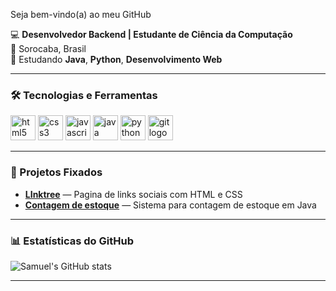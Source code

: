 Seja bem-vindo(a) ao meu GitHub 

💻 **Desenvolvedor Backend | Estudante de Ciência da Computação**  
📍 Sorocaba, Brasil  
🚀 Estudando **Java**, **Python**, **Desenvolvimento Web**    

---

### 🛠️ Tecnologias e Ferramentas
<p align="left">
  <img src="https://cdn.jsdelivr.net/gh/devicons/devicon/icons/html5/html5-original.svg" height="40" alt="html5 logo"/>
  <img src="https://cdn.jsdelivr.net/gh/devicons/devicon/icons/css3/css3-original.svg" height="40" alt="css3 logo"/>
  <img src="https://cdn.jsdelivr.net/gh/devicons/devicon/icons/javascript/javascript-original.svg" height="40" alt="javascript logo"/>
  <img src="https://cdn.jsdelivr.net/gh/devicons/devicon/icons/java/java-original.svg" height="40" alt="java logo"/>
  <img src="https://cdn.jsdelivr.net/gh/devicons/devicon/icons/python/python-original.svg" height="40" alt="python logo"/>
  <img src="https://cdn.jsdelivr.net/gh/devicons/devicon/icons/git/git-original.svg" height="40" alt="git logo"/>
</p>

---

### 📌 Projetos Fixados
- [**LInktree**](https://github.com/samuelhenri-hub/Linktree) — Pagina de links sociais com HTML e CSS
- [**Contagem de estoque**](https://github.com/samuelhenri-hub/Projeto-Contagem-estoque) — Sistema para contagem de estoque em Java

---

### 📊 Estatísticas do GitHub
![Samuel's GitHub stats](https://github-readme-stats.vercel.app/api?username=samuelhenri-hub&show_icons=true&theme=radical)

---
